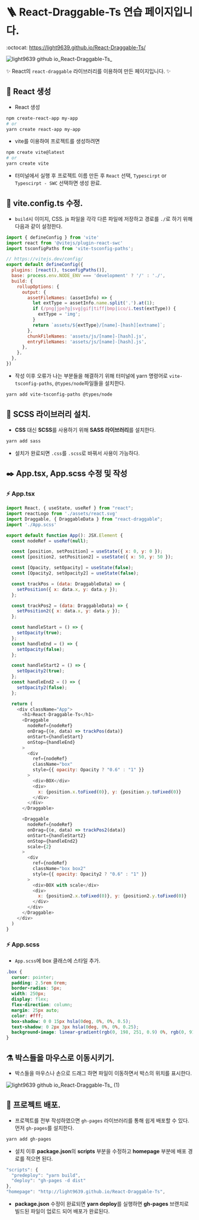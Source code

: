 # 🪜 React-Draggable-Ts 연습 페이지입니다.
:octocat: https://light9639.github.io/React-Draggable-Ts/

![light9639 github io_React-Draggable-Ts_](https://user-images.githubusercontent.com/95972251/216325962-b0ebdf05-5b56-41f5-95ec-1c057da36f88.png)

:sparkles: React의 `react-draggable` 라이브러리를 이용하여 만든 페이지입니다. :sparkles:
## :tada: React 생성
- React 생성
```bash
npm create-react-app my-app
# or
yarn create react-app my-app
```

- vite를 이용하여 프로젝트를 생성하려면
```bash
npm create vite@latest
# or
yarn create vite
```
- 터미널에서 실행 후 프로젝트 이름 만든 후 `React` 선택, `Typescirpt` or `Typescirpt - SWC` 선택하면 생성 완료.
## :memo: vite.config.ts 수정.
- `build`시 이미지, CSS. js 파일을 각각 다른 파일에 저장하고 경로를 `./`로 하기 위해 다음과 같이 설정한다.
```js
import { defineConfig } from 'vite'
import react from '@vitejs/plugin-react-swc'
import tsconfigPaths from 'vite-tsconfig-paths';

// https://vitejs.dev/config/
export default defineConfig({
  plugins: [react(), tsconfigPaths()],
  base: process.env.NODE_ENV === 'development' ? '/' : './',
  build: {
    rollupOptions: {
      output: {
        assetFileNames: (assetInfo) => {
          let extType = assetInfo.name.split('.').at(1);
          if (/png|jpe?g|svg|gif|tiff|bmp|ico/i.test(extType)) {
            extType = 'img';
          }
          return `assets/${extType}/[name]-[hash][extname]`;
        },
        chunkFileNames: 'assets/js/[name]-[hash].js',
        entryFileNames: 'assets/js/[name]-[hash].js',
      },
    },
  },
})
```

- 작성 이후 오류가 나는 부분들을 해결하기 위해 터미널에 yarn 명령어로 `vite-tsconfig-paths`, `@types/node`파일들을 설치한다.
```bash
yarn add vite-tsconfig-paths @types/node
```

## 🚅 SCSS 라이브러리 설치.
- **CSS** 대신 **SCSS**를 사용하기 위해 **SASS 라이브러리**를 설치한다.
```bash
yarn add sass
```

- 설치가 완료되면 `.css`를 `.scss`로 바꿔서 사용이 가능하다.

## ✒️ App.tsx, App.scss 수정 및 작성
### :zap: App.tsx
```js
import React, { useState, useRef } from "react";
import reactLogo from './assets/react.svg'
import Draggable, { DraggableData } from "react-draggable";
import './App.scss'

export default function App(): JSX.Element {
  const nodeRef = useRef(null);

  const [position, setPosition] = useState({ x: 0, y: 0 });
  const [position2, setPosition2] = useState({ x: 50, y: 50 });

  const [Opacity, setOpacity] = useState(false);
  const [Opacity2, setOpacity2] = useState(false);

  const trackPos = (data: DraggableData) => {
    setPosition({ x: data.x, y: data.y });
  };

  const trackPos2 = (data: DraggableData) => {
    setPosition2({ x: data.x, y: data.y });
  };

  const handleStart = () => {
    setOpacity(true);
  };
  const handleEnd = () => {
    setOpacity(false);
  };

  const handleStart2 = () => {
    setOpacity2(true);
  };
  const handleEnd2 = () => {
    setOpacity2(false);
  };

  return (
    <div className="App">
      <h1>React-Draggable-Ts</h1>
      <Draggable
        nodeRef={nodeRef}
        onDrag={(e, data) => trackPos(data)}
        onStart={handleStart}
        onStop={handleEnd}
      >
        <div
          ref={nodeRef}
          className="box"
          style={{ opacity: Opacity ? "0.6" : "1" }}
        >
          <div>BOX</div>
          <div>
            x: {position.x.toFixed(0)}, y: {position.y.toFixed(0)}
          </div>
        </div>
      </Draggable>

      <Draggable
        nodeRef={nodeRef}
        onDrag={(e, data) => trackPos2(data)}
        onStart={handleStart2}
        onStop={handleEnd2}
        scale={2}
      >
        <div
          ref={nodeRef}
          className="box box2"
          style={{ opacity: Opacity2 ? "0.6" : "1" }}
        >
          <div>BOX with scale</div>
          <div>
            x: {position2.x.toFixed(0)}, y: {position2.y.toFixed(0)}
          </div>
        </div>
      </Draggable>
    </div>
  )
}
```

### :zap: App.scss
- `App.scss`에 box 클래스에 스타일 추가.
```scss
.box {
  cursor: pointer;
  padding: 2.5rem 0rem;
  border-radius: 5px;
  width: 250px;
  display: flex;
  flex-direction: column;
  margin: 25px auto;
  color: #fff;
  box-shadow: 0 0 15px hsla(0deg, 0%, 0%, 0.5);
  text-shadow: 0 2px 3px hsla(0deg, 0%, 0%, 0.25);
  background-image: linear-gradient(rgb(0, 198, 251, 0.9) 0%, rgb(0, 91, 234, 0.9) 100%);
}
```

## ⚗️ 박스들을 마우스로 이동시키기.
- 박스들을 마우스나 손으로 드래그 하면 파일이 이동하면서 박스의 위치를 표시한다.

![light9639 github io_React-Draggable-Ts_ (1)](https://user-images.githubusercontent.com/95972251/216326069-73ea2122-9a62-450e-b0c8-20e5bb910148.png)

## :tada: 프로젝트 배포.
- 프로젝트를 전부 작성하였으면 `gh-pages` 라이브러리를 통해 쉽게 배포할 수 있다. 먼저 `gh-pages`를 설치한다.
```bash
yarn add gh-pages
```

- 설치 이후 **package.json**의 **scripts** 부분을 수정하고 **homepage** 부분에 배포 경로를 적으면 된다.
```js
"scripts": {
  "predeploy": "yarn build",
  "deploy": "gh-pages -d dist"
},
"homepage": "http://light9639.github.io/React-Draggable-Ts",
```

- **package.json** 수정이 완료되면 **yarn deploy**를 실행하면 **gh-pages** 브랜치로 빌드된 파일이 업로드 되어 배포가 완료된다.
